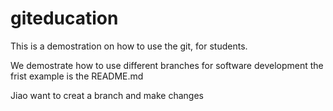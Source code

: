 # giteducation
This is a demostration on how to use the git, for students.

We demostrate how to use different branches for software development the frist example is the README.md

Jiao want to creat a branch and make changes
